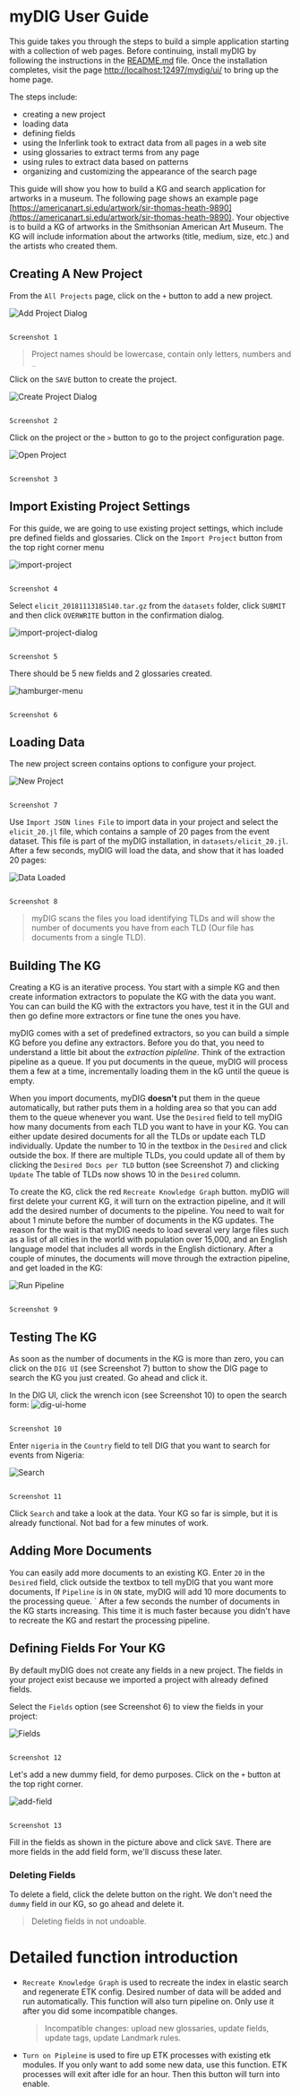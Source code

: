 # myDIG User Guide

This guide takes you through the steps to build a simple application starting with a collection of web pages.
Before continuing, install myDIG by following the instructions in the [README.md](https://github.com/usc-isi-i2/dig-etl-engine/blob/master/README.md) file.
Once the installation completes, visit the page [http://localhost:12497/mydig/ui/](http://localhost:12497/mydig/ui/) to bring up the home page.

The steps include:

- creating a new project
- loading data
- defining fields
- using the Inferlink took to extract data from all pages in a web site
- using glossaries to extract terms from any page
- using rules to extract data based on patterns
- organizing and customizing the appearance of the search page

This guide will show you how to build a KG and search application for artworks in a museum. 
The following page shows an example page [https://americanart.si.edu/artwork/sir-thomas-heath-9890](https://americanart.si.edu/artwork/sir-thomas-heath-9890).
Your objective is to build a KG of artworks in the Smithsonian American Art Museum.
The KG will include information about the artworks (title, medium, size, etc.) and the artists who created them.

[add-project-button]: assets/add-project-button.png
[create-project]: assets/create-project.png
[open-project]: assets/open-project.png 
[new-project]: assets/1-new-project.png
[load-data]: assets/2-load-museum-data.png
[run-pipeline-1]: assets/3-run-pipeline.png
[search]: assets/4-search-screen.png
[fields]: assets/5-fields.png
[date-creation]: assets/6-date_creation.png
[import-project]: assets/import-project.png
[import-project-dialog]: assets/import-project-dialog.png
[hamburger-menu]: assets/open-actions-fields-fields-glossaries.png
[dig-ui-home]: assets/dig-ui-home.png
[add-field]: assets/add-field.png


## Creating A New Project

From the `All Projects` page, click on the `+` button to add a new project.

![Add Project Dialog][add-project-button]

                                                                                                    Screenshot 1

> Project names should be lowercase, contain only letters, numbers and `_`

Click on the `SAVE` button to create the project.

![Create Project Dialog][create-project]
                                                                                                    
                                                                                                    Screenshot 2

Click on the project or the `>` button to go to the project configuration page.

![Open Project][open-project]

                                                                                                    Screenshot 3
## Import Existing Project Settings
For this guide, we are going to use existing project settings, which include pre defined fields and glossaries.
Click on the `Import Project` button from the top right corner menu

![import-project]

                                                                                                    Screenshot 4
                                                                                                    
Select `elicit_20181113185140.tar.gz` from the `datasets` folder, click `SUBMIT` and then click `OVERWRITE` button in the confirmation dialog.

![import-project-dialog]

                                                                                                    Screenshot 5                          
There should be 5 new fields and 2 glossaries created.     

![hamburger-menu]

                                                                                                    Screenshot 6                                                                                                                                                                       
 

## Loading Data

The new project screen contains options to configure your project.

![New Project][new-project]

                                                                                                    Screenshot 7

Use `Import JSON lines File` to import data in your project and select the `elicit_20.jl` file, which contains a sample of 20 pages from the event dataset.
This file is part of the myDIG installation, in `datasets/elicit_20.jl`.
After a few seconds, myDIG will load the data, and show that it has loaded 20 pages:

![Data Loaded][load-data]
                                    
                                                                                                    Screenshot 8

> myDIG scans the files you load identifying TLDs and will show the number of documents you have from each TLD (Our file has documents from a single TLD).

## Building The KG

Creating a KG is an iterative process.
You start with a simple KG and then create information extractors to populate the KG with the data you want.
You can can build the KG with the extractors you have, test it in the GUI and then go define more extractors or fine tune the ones you have.

myDIG comes with a set of predefined extractors, so you can build a simple KG before you define any extractors.
Before you do that, you need to understand a little bit about the _extraction pipleline_.
Think of the extraction pipeline as a queue. 
If you put documents in the queue, myDIG will process them a few at a time, incrementally loading them in the kG until the queue is empty.

When you import documents, myDIG **doesn't** put them in the queue automatically, but rather puts them in a holding area so that you can add them to the queue whenever you want.
Use the `Desired` field to tell myDIG how many documents from each TLD you want to have in your KG. You can either update desired documents for all the TLDs or update each TLD individually.
Update the number to 10 in the textbox in the `Desired` and click outside the box. If there are multiple TLDs, you could update all of them by clicking the `Desired Docs per TLD` button (see Screenshot 7) and clicking `Update`
The table of TLDs now shows 10 in the `Desired` column.

To create the KG, click the red `Recreate Knowledge Graph` button.
myDIG will first delete your current KG, it will turn on the extraction pipeline, and it will add the desired number of documents to the pipeline.
You need to wait for about 1 minute before the number of documents in the KG updates.
The reason for the wait is that myDIG needs to load several very large files such as a list of all cities in the world with population over 15,000, and an English language model that includes all words in the English dictionary.
After a couple of minutes, the documents will move through the extraction pipeline, and get loaded in the KG:

![Run Pipeline][run-pipeline-1]

                                                                                                    Screenshot 9

## Testing The KG

As soon as the number of documents in the KG is more than zero, you can click on the `DIG UI` (see Screenshot 7)  button to show the DIG page to search the KG you just created.
Go ahead and click it.

In the DIG UI, click the wrench icon (see Screenshot 10) to open the search form:
![dig-ui-home]

                                                                                                    Screenshot 10

Enter `nigeria` in the `Country` field to tell DIG that you want to search for events from Nigeria:

![Search][search]

                                                                                                    Screenshot 11

Click `Search` and take a look at the data.
Your KG so far is simple, but it is already functional.
Not bad for a few minutes of work.

## Adding More Documents

You can easily add more documents to an existing KG.
Enter `20` in the `Desired` field, click outside the textbox to tell myDIG that you want more documents, If `Pipeline` is in `ON` state, myDIG will add 10 more documents to the processing queue. `
After a few seconds the number of documents in the KG starts increasing.
This time it is much faster because you didn't have to recreate the KG and restart the processing pipeline.

## Defining Fields For Your KG

By default myDIG does not create any fields in a new project. The fields in your project exist because we imported a project with already defined fields.


Select the `Fields` option (see Screenshot 6) to view the fields in your project:

![Fields][fields]

                                                                                                    Screenshot 12
Let's add a new dummy field, for demo purposes. Click on the `+` button at the top right corner.


![add-field]

                                                                                                    Screenshot 13
Fill in the fields as shown in the picture above and click `SAVE`. There are more fields in the add field form, we'll discuss these later.
### Deleting Fields

To delete a field, click the delete button on the right.
We don't need the `dummy` field in our KG, so go ahead and delete it.

> Deleting fields in not undoable.


# Detailed function introduction

- `Recreate Knowledge Graph` is used to recreate the index in elastic search and regenerate ETK config. Desired number of data will be added and run automatically. This function will also turn pipeline on. Only use it after you did some incompatible changes.

  > Incompatible changes: upload new glossaries, update fields, update tags, update Landmark rules.

- `Turn on Pipleine` is used to fire up ETK processes with existing etk modules. If you only want to add some new data, use this function. ETK processes will exit after idle for an hour. Then this button will turn into enable.

